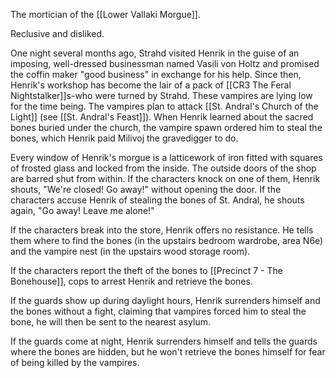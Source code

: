 The mortician of the [[Lower Vallaki Morgue]].

Reclusive and disliked.

One night several months ago, Strahd visited Henrik in the guise of an imposing, well-dressed businessman named Vasili von Holtz and promised the coffin maker "good business" in exchange for his help. Since then, Henrik's workshop has become the lair of a pack of [[CR3 The Feral Nightstalker]]s-who were turned by Strahd. These vampires are lying low for the time being. The vampires plan to attack [[St. Andral's Church of the Light]] (see [[St. Andral's Feast]]). When Henrik learned about the sacred bones buried under the church, the vampire spawn ordered him to steal the bones, which Henrik paid Milivoj the gravedigger to do.

Every window of Henrik's morgue is a latticework of iron fitted with squares of frosted glass and locked from the inside. The outside doors of the shop are barred shut from within. If the characters knock on one of them, Henrik shouts, "We're closed! Go away!" without opening the door. If the characters accuse Henrik of stealing the bones of St. Andral, he shouts again, "Go away! Leave me alone!"

If the characters break into the store, Henrik offers no resistance. He tells them where to find the bones (in the upstairs bedroom wardrobe, area N6e) and the vampire nest (in the upstairs wood storage room).

If the characters report the theft of the bones to [[Precinct 7 - The Bonehouse]], cops to arrest Henrik and retrieve the bones.

If the guards show up during daylight hours, Henrik surrenders himself and the bones without a fight, claiming that vampires forced him to steal the bone, he will then be sent to the nearest asylum.

If the guards come at night, Henrik surrenders himself and tells the guards where the bones are hidden, but he won't retrieve the bones himself for fear of being killed by the vampires.